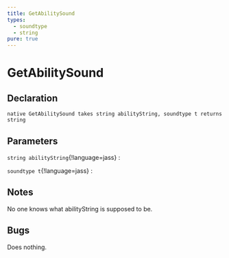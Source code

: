 ```yaml
---
title: GetAbilitySound
types:
  - soundtype
  - string
pure: true
---
```


# GetAbilitySound

## Declaration

```jass
native GetAbilitySound takes string abilityString, soundtype t returns string
```

## Parameters
`string abilityString`{!language=jass}
: 

`soundtype t`{!language=jass}
: 

## Notes 
No one knows what abilityString is supposed to be.

## Bugs 
Does nothing.
